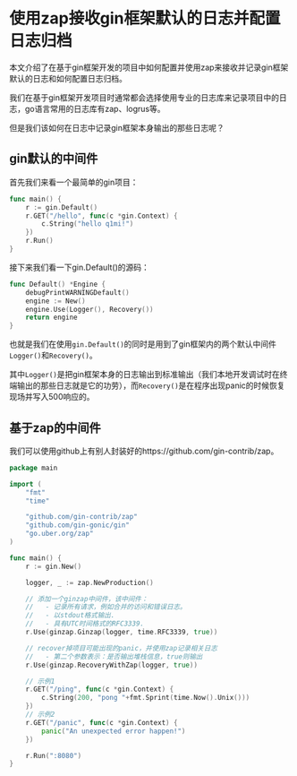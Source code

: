 # 使用zap接收gin框架默认的日志并配置日志归档

本文介绍了在基于gin框架开发的项目中如何配置并使用zap来接收并记录gin框架默认的日志和如何配置日志归档。

我们在基于gin框架开发项目时通常都会选择使用专业的日志库来记录项目中的日志，go语言常用的日志库有zap、logrus等。

但是我们该如何在日志中记录gin框架本身输出的那些日志呢？

## gin默认的中间件
首先我们来看一个最简单的gin项目：

```go
func main() {
	r := gin.Default()
	r.GET("/hello", func(c *gin.Context) {
		c.String("hello q1mi!")
	})
	r.Run()
}
```

接下来我们看一下gin.Default()的源码：
```go
func Default() *Engine {
	debugPrintWARNINGDefault()
	engine := New()
	engine.Use(Logger(), Recovery())
	return engine
}
```
也就是我们在使用`gin.Default()`的同时是用到了gin框架内的两个默认中间件`Logger()`和`Recovery()`。

其中`Logger()`是把gin框架本身的日志输出到标准输出（我们本地开发调试时在终端输出的那些日志就是它的功劳），而`Recovery()`是在程序出现panic的时候恢复现场并写入500响应的。

## 基于zap的中间件

我们可以使用github上有别人封装好的https://github.com/gin-contrib/zap。

```go
package main

import (
	"fmt"
	"time"

	"github.com/gin-contrib/zap"
	"github.com/gin-gonic/gin"
	"go.uber.org/zap"
)

func main() {
	r := gin.New()

	logger, _ := zap.NewProduction()

	// 添加一个ginzap中间件，该中间件：
	//   - 记录所有请求，例如合并的访问和错误日​​志。
	//   - 以stdout格式输出.
	//   - 具有UTC时间格式的RFC3339.
	r.Use(ginzap.Ginzap(logger, time.RFC3339, true))

	// recover掉项目可能出现的panic，并使用zap记录相关日志
	//   - 第二个参数表示：是否输出堆栈信息，true则输出
	r.Use(ginzap.RecoveryWithZap(logger, true))

	// 示例1 
	r.GET("/ping", func(c *gin.Context) {
		c.String(200, "pong "+fmt.Sprint(time.Now().Unix()))
	})
	// 示例2
	r.GET("/panic", func(c *gin.Context) {
		panic("An unexpected error happen!")
	})

	r.Run(":8080")
}
```